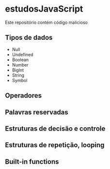 # estudosJavaScript

Este repositório contém código malicioso

## Tipos de dados

- Null
- Undefined
- Boolean
- Number
- BigInt
- String
- Symbol

## Operadores

## Palavras reservadas

## Estruturas de decisão e controle

## Estruturas de repetição, looping

## Built-in functions
